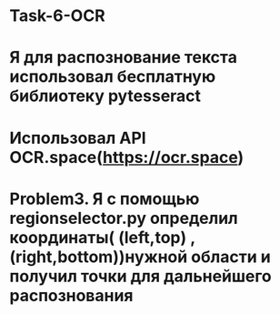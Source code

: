 # Task-6-OCR
# Я для распознование  текста использовал бесплатную библиотеку pytesseract 
# Использовал API OCR.space(https://ocr.space)
# Problem3. Я с помощью regionselector.py определил координаты( (left,top) ,(right,bottom))нужной области и получил точки для дальнейшего распознования
